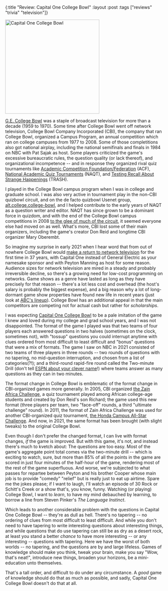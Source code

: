 {:title "Review: Capital One College Bowl"
:layout :post
:tags  ["reviews" "trivia" "television"]}

<img src="http://www.szcz.org/img/capital-one-college-bowl.jpg" alt="Capital One College Bowl" width="300px"/><br>

[G.E. College Bowl](http://www.collegebowl.com/gecollegebowlresultrptdlg.asp) was a staple of broadcast television for more than a decade (1959 to 1970).  Some time after College Bowl went off network television, College Bowl Company Incorporated (CBI), the company that ran College Bowl, organized a Campus Program, an annual competition which ran on college campuses from 1977 to 2008.  Some of those completitions also got national airplay, including the national semifinals and finals in 1984 on NBC with Pat Sajak as host.  Some players criticized the game's excessive bureaucratic rules, the question quality (or lack thereof), and organizational incompetence -- and in response they organized rival quiz tournaments like [Academic Competition Foundation/Federation](https://acf-quizbowl.com/) (ACF), [National Academic Quiz Tournaments](https://www.naqt.com/) (NAQT), and [Testing Recall About Strange Happenings](https://www.naqt.com/index.jsp) (TRASH).

I played in the College Bowl campus program when I was in college and graduate school.  I was also very active in tournament play in the non-CBI quizbowl circuit, and on the de facto quizbowl Usenet group, [alt.college.college-bowl](https://groups.google.com/g/alt.college.college-bowl), and I helped contribute to the early years of NAQT as a question writer and editor.  NAQT has since grown to be a dominant force in quizdom, and with the end of the College Bowl campus competitions in 2008 [to the glee of much of the circuit](https://hsquizbowl.org/forums/viewtopic.php?p=84876#p84876), it seemed everyone else had moved on as well.  What's more, CBI lost some of their main organizers, including the game's creator Don Reid and longtime CBI organizer Mary Oberembt.

So imagine my surprise in early 2021 when I hear word that from out of nowhere College Bowl would [make a _return_ to network television](https://deadline.com/2020/11/college-bowl-peyton-manning-nbc-1234621247/) for the first time in 37 years, with Capital One instead of General Electric as your namesake sponsor and with Peyton Manning as host for some reason.  Audience sizes for network television are mired in a steady and probably irreversible decline, so there's a growing need for low-cost programming on networks.  Game shows as a genre have lasted as long as they have precisely for that reason -- there's a lot less cost and overhead (the host's salary is probably the biggest expense), and a big reason why a lot of long-dormant game show properties have found new life in recent years (just look at [ABC's lineup](https://abc.com/news/insider/watch-abc-summer-fun-and-games-on-abc-and-the-abc-app)).  College Bowl has an additional appeal in that the main competitors are competing not for actual cash but rather for _scholarships_.

I was expecting [Capital One College Bowl](https://www.nbc.com/capital-one-college-bowl) to be a pale imitation of the game I knew and loved during my college and grad school years, and I was not disappointed.  The format of the game I played was that two teams of four players each answered questions in two halves (sometimes on the clock, sometimes not), with "tossup" questions you could interrupt anytime with clues ordered from most difficult to least difficult and "bonus" questions that were a mix of formats.  The game I saw on NBC in 2021 consisted of two teams of three players in three rounds -- two rounds of questions with no tapering, no mid-question interruption, and chosen from a list of categories(?!); and a third-round rapid-fire round called the Two-minute Drill (don't tell [ESPN about your clever name](https://www.espn.com/csp/s/000831drillpremiere.html)!) where teams answer as many questions as they can in two minutes.

The format change in College Bowl is emblematic of the format change in CBI-organized games more generally.  In 2005, CBI organized [the Zain Africa Challenge](http://www.zainafricachallenge.com/ZAC/info.html), a quiz tournament played among African college-age students and created by Don Reid's son Richard; the game used this new format (three players per team, two "face-off" rounds, a third "ultimate challenge" round).  In 2011, the format of Zain Africa Challenge was used for another CBI-organized quiz tournament, [the Honda Campus All-Star Challenge](https://www.hcasc.com/).  And now, in 2021, the same format has been brought (with slight tweaks) to the original College Bowl.

Even though I don't prefer the changed format, I can live with format changes, _if_ the game is improved.  But with this game, it's not, and instead there's much to kvetch about: The questions are too easy.  Most of the game's aggregate point total comes via the two-minute drill -- which is exciting to watch, sure, but more than 85% of all the points in the game are scored in just four minutes of the half-hour of the game, rendering most of the rest of the game superfluous.  And worse, we're subjected to what passes for repartee between Peyton and his brother Cooper whose main job is to provide "comedy" "relief" but is really just to eat up airtime.  Spare me the jokes please; if I want to laugh, I'll watch an episode of 30 Rock or Schitt's Creek or a show that's, you know, funny.  Watching (or playing) College Bowl, I want to _learn_, to have my mind debauched by learning, to borrow a line from Steven Pinker's _The Language Instinct_.

Which leads to another considerable problem with the questions in Capital One College Bowl -- they're as dull as hell.  There's no tapering -- no ordering of clues from most difficult to least difficult.  And while you don't need to have tapering to write interesting questions about interesting things, and while questions that do use tapering can still be as dry as a desert rock, at least you stand a better _chance_ to have more interesting -- or any interesting -- questions with tapering.  Here we have the worst of both worlds -- no tapering, and the questions are by and large lifeless.  Games of knowledge should make you think, tweak your brain, make you say "Wow, that's neat!", introduce new things, broaden your horizons, be a mini-education unto themselves.  

That's a tall order, and difficult to do under any circumstance.  A _good_ game of knowledge should do that as much as possible, and sadly, Capital One College Bowl doesn't do that at all.
